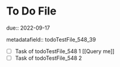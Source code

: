 # To Do File

due:: 2022-09-17

metadatafield:: todoTestFile_548\_39

- [ ] Task of todoTestFile_548 1 [[Query me]]
- [ ] Task of todoTestFile_548 2
